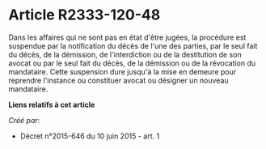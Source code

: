 # Article R2333-120-48

Dans les affaires qui ne sont pas en état d'être jugées, la procédure est suspendue par la notification du décès de l'une des
parties, par le seul fait du décès, de la démission, de l'interdiction ou de la destitution de son avocat ou par le seul fait
du décès, de la démission ou de la révocation du mandataire. Cette suspension dure jusqu'à la mise en demeure pour reprendre
l'instance ou constituer avocat ou désigner un nouveau mandataire.

**Liens relatifs à cet article**

_Créé par_:

  - Décret n°2015-646 du 10 juin 2015 - art. 1
